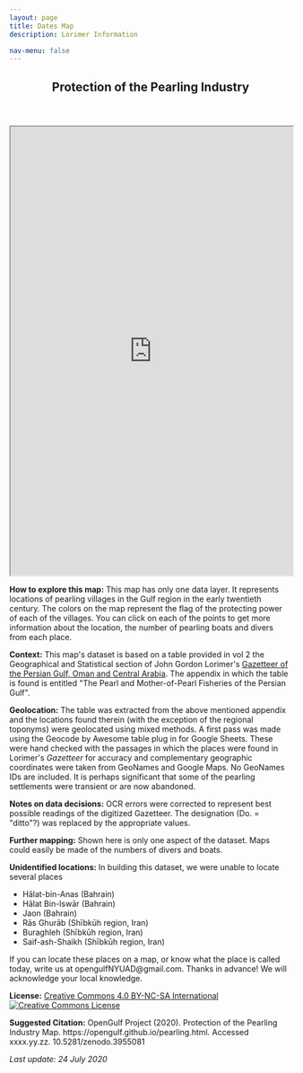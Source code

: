 ```yaml
---
layout: page
title: Dates Map 
description: Lorimer Information  

nav-menu: false
---
```


<section id="one">
  <div class="inner">
    <header class="major">
      <h1>Protection of the Pearling Industry</h1>
    </header> 
<iframe src="https://liyanibrahim.github.io/pearlProtection/webapp3/index.html" width="100%" height="800"></iframe>

<p>
	<b>How to explore this map:</b> This map has only one data layer. It represents locations of pearling villages in the Gulf region in the early twentieth century. The colors on the map represent the flag of the protecting power of each of the villages. You can click on each of the points to get more information about the location, the number of pearling boats and divers from each place.
</p>
<p>
	<b>Context:</b> This map's dataset is based on a table provided in vol 2 the Geographical and Statistical section of John Gordon Lorimer's <a href="https://en.wikipedia.org/wiki/Gazetteer_of_the_Persian_Gulf,_Oman_and_Central_Arabia" class="link">Gazetteer of the Persian Gulf, Oman and Central Arabia</a>. The appendix in which the table is found is entitled "The Pearl and Mother-of-Pearl Fisheries of the Persian Gulf".

</p>
<p>
	<b>Geolocation:</b> The table was extracted from the above mentioned appendix and the locations found therein (with the exception of the regional toponyms) were geolocated using mixed methods. A first pass was made using the Geocode by Awesome table plug in for Google Sheets. These were hand checked with the passages in which the places were found in Lorimer's <i>Gazetteer</i> for accuracy and complementary geographic coordinates were taken from GeoNames and Google Maps. No GeoNames IDs are included. It is perhaps significant that some of the pearling settlements were transient or are now abandoned.
</p>
<p> 
	<b>Notes on data decisions:</b> OCR errors were corrected to represent best possible readings of the digitized Gazetteer. The designation (Do. = "ditto"?) was replaced by the appropriate values.  
</p>
<p>
	<b>Further mapping:</b> Shown here is only one aspect of the dataset.  Maps could easily be made of the numbers of divers and boats.
</p>
<p>
	<b>Unidentified locations:</b> In building this dataset, we were unable to locate several places
	<ul>
		<li>Hālat-bin-Anas (Bahrain)</li>
		<li>Hālat Bin-Iswār (Bahrain)</li>
		<li>Jaon (Bahrain)</li> 
		<li>Rās Ghurāb (Shībkūh region, Iran)</li>
		<li>Buraghleh (Shībkūh region, Iran)</li>
		<li>Saif-ash-Shaikh (Shībkūh region, Iran)</li>
	</ul>
	If you can locate these places on a map, or know what the place is called today, write us at opengulfNYUAD@gmail.com. Thanks in advance! We will acknowledge your local knowledge.

</p>
<p>
	<b>License:</b> <a href="https://creativecommons.org/licenses/by-nc-sa/4.0/" class="link">Creative Commons 4.0 BY-NC-SA International</a> <br>
	<a rel="license" href="http://creativecommons.org/licenses/by-nc-sa/4.0/"><img alt="Creative Commons License" style="border-width:0" 
	src="https://i.creativecommons.org/l/by-nc-sa/4.0/88x31.png" /></a>
</p>
<p>
	<b>Suggested Citation:</b> OpenGulf Project (2020). Protection of the Pearling Industry Map. https://opengulf.github.io/pearling.html. Accessed xxxx.yy.zz. 10.5281/zenodo.3955081
</p>
<i>Last update: 24 July 2020</i>

